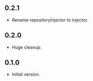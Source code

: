 ## 0.2.1

- Rename repositoryInjector to injector.
  
## 0.2.0

- Huge cleanup.

## 0.1.0

- Initial version.
